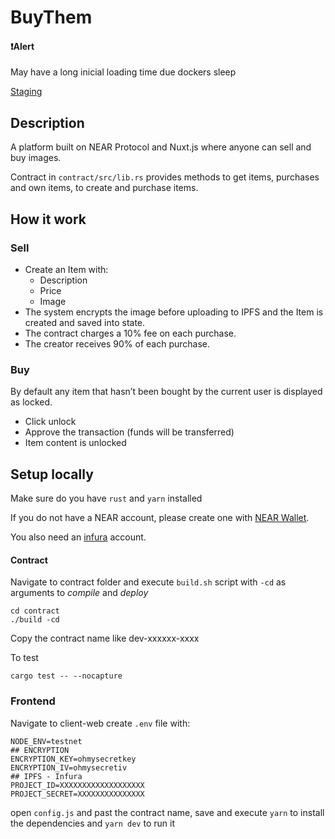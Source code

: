 # BuyThem

#### ❗️Alert
May have a long inicial loading time due dockers sleep

[Staging](https://buythem.onrender.com)

## Description

A platform built on NEAR Protocol and Nuxt.js where anyone can sell and buy images.

Contract in `contract/src/lib.rs` provides methods to get items, purchases and own items, to create and purchase items.

## How it work
### Sell
- Create an Item with:
  - Description
  - Price
  - Image
- The system encrypts the image before uploading to IPFS and the Item is created and saved into state.
- The contract charges a 10% fee on each purchase.
- The creator receives 90% of each purchase.
### Buy
By default any item that hasn’t been bought by the current user is displayed as locked.
- Click unlock
- Approve the transaction (funds will be transferred)
- Item content is unlocked

## Setup locally
Make sure do you have `rust` and `yarn` installed

If you do not have a NEAR account, please create one with [NEAR Wallet](https://wallet.testnet.near.org).

You also need an [infura](https://infura.io/) account.
#### Contract
Navigate to contract folder and execute `build.sh` script with `-cd` as arguments to *compile* and *deploy*
```
cd contract
./build -cd
```
Copy the contract name like dev-xxxxxx-xxxx

To test
```
cargo test -- --nocapture
```
### Frontend
Navigate to client-web create `.env` file with:
```
NODE_ENV=testnet
## ENCRYPTION
ENCRYPTION_KEY=ohmysecretkey
ENCRYPTION_IV=ohmysecretiv
## IPFS - Infura
PROJECT_ID=XXXXXXXXXXXXXXXXXXX
PROJECT_SECRET=XXXXXXXXXXXXXXX
```
open ``config.js`` and past the contract name, save and execute `yarn` to install the dependencies and `yarn dev` to run it


